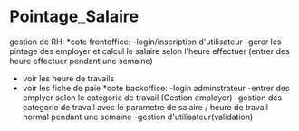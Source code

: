 # Pointage_Salaire
gestion de RH:
*cote frontoffice:
-login/inscription d'utilisateur
-gerer les pintage des employer et calcul le salaire selon
l'heure effectuer (entrer des heure effectuer pendant une semaine)
- voir les heure  de travails
- voir les fiche de paie
*cote backoffice:
-login adminstrateur
-entrer des emplyer selon le categorie de travail (Gestion employer)
-gestion des categorie de travail avec le parametre de salaire / heure de travail normal pendant une semaine
-gestion d'utilisateur(validation)
